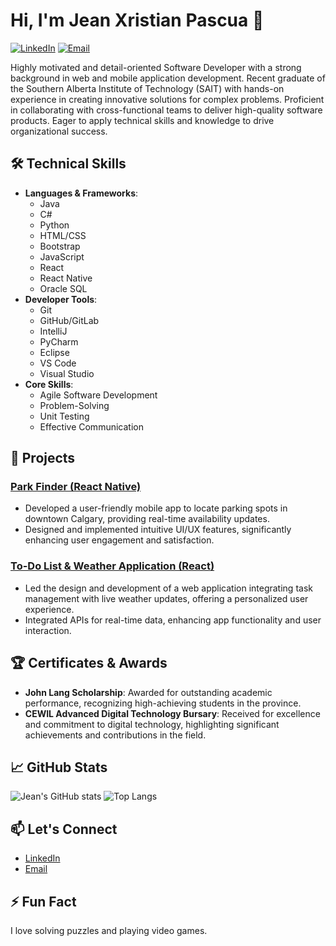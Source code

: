 # Hi, I'm Jean Xristian Pascua 👋

[![LinkedIn](https://img.shields.io/badge/LinkedIn-Jean%20Xristian%20Pascua-blue)](https://www.linkedin.com/in/jeanxristianpascua)
[![Email](https://img.shields.io/badge/Email-jex.pascua%40yahoo.com-yellow)](mailto:jex.pascua@yahoo.com)

Highly motivated and detail-oriented Software Developer with a strong background in web and mobile application development. Recent graduate of the Southern Alberta Institute of Technology (SAIT) with hands-on experience in creating innovative solutions for complex problems. Proficient in collaborating with cross-functional teams to deliver high-quality software products. Eager to apply technical skills and knowledge to drive organizational success.

## 🛠️ Technical Skills

- **Languages & Frameworks**: 
  - Java
  - C#
  - Python
  - HTML/CSS
  - Bootstrap
  - JavaScript
  - React
  - React Native
  - Oracle SQL
- **Developer Tools**: 
  - Git
  - GitHub/GitLab
  - IntelliJ
  - PyCharm
  - Eclipse
  - VS Code
  - Visual Studio
- **Core Skills**: 
  - Agile Software Development
  - Problem-Solving
  - Unit Testing
  - Effective Communication

## 🌟 Projects

### [Park Finder (React Native)](https://github.com/JeanXristianPascua/ParkFinder)
- Developed a user-friendly mobile app to locate parking spots in downtown Calgary, providing real-time availability updates.
- Designed and implemented intuitive UI/UX features, significantly enhancing user engagement and satisfaction.

### [To-Do List & Weather Application (React)](https://github.com/JeanXristianPascua/ToDoWeatherApp)
- Led the design and development of a web application integrating task management with live weather updates, offering a personalized user experience.
- Integrated APIs for real-time data, enhancing app functionality and user interaction.

## 🏆 Certificates & Awards

- **John Lang Scholarship**: Awarded for outstanding academic performance, recognizing high-achieving students in the province.
- **CEWIL Advanced Digital Technology Bursary**: Received for excellence and commitment to digital technology, highlighting significant achievements and contributions in the field.

## 📈 GitHub Stats

![Jean's GitHub stats](https://github-readme-stats.vercel.app/api?username=JeanXristianPascua&show_icons=true&theme=radical)
![Top Langs](https://github-readme-stats.vercel.app/api/top-langs/?username=JeanXristianPascua&layout=compact&theme=radical)

## 📫 Let's Connect

- [LinkedIn](https://www.linkedin.com/in/jeanxristianpascua)
- [Email](mailto:jex.pascua@yahoo.com)

## ⚡ Fun Fact

I love solving puzzles and playing video games.

